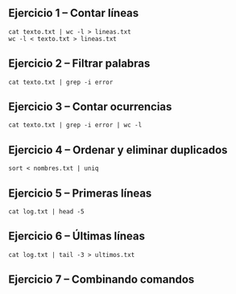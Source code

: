 ## Ejercicio 1 – Contar líneas
```
cat texto.txt | wc -l > lineas.txt
wc -l < texto.txt > lineas.txt
```

## Ejercicio 2 – Filtrar palabras
```
cat texto.txt | grep -i error
```

## Ejercicio 3 – Contar ocurrencias
```
cat texto.txt | grep -i error | wc -l
```

## Ejercicio 4 – Ordenar y eliminar duplicados
```
sort < nombres.txt | uniq
```

## Ejercicio 5 – Primeras líneas
```
cat log.txt | head -5
```

## Ejercicio 6 – Últimas líneas
```
cat log.txt | tail -3 > ultimos.txt
```

## Ejercicio 7 – Combinando comandos
```

```